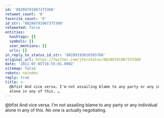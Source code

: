 ```yaml
---
id: '88289791967375360'
retweet_count: '0'
favorite_count: '0'
id_str: '88289791967375360'
retweeted: false
entities:
  hashtags: []
  symbols: []
  user_mentions: []
  urls: []
in_reply_to_status_id_str: '88289193016565760'
original_url: https://twitter.com/jth/status/88289791967375360
date: '2011-07-05T16:55:01.000Z'
sitemap: false
robots: noindex
reply: true
title: >-
  @bfist And vice versa. I'm not assailing blame to any party or any individual
  alone in any of this. …
---
```


@bfist And vice versa. I'm not assailing blame to any party or any individual alone in any of this. No one is actually negotiating.